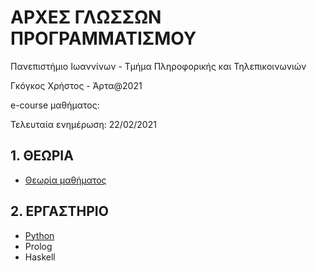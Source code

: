 # ΑΡΧΕΣ ΓΛΩΣΣΩΝ ΠΡΟΓΡΑΜΜΑΤΙΣΜΟΥ

Πανεπιστήμιο Ιωαννίνων - Τμήμα Πληροφορικής και Τηλεπικοινωνιών

Γκόγκος Χρήστος - Άρτα@2021

e-course μαθήματος: 

Τελευταία ενημέρωση: 22/02/2021

## 1. ΘΕΩΡΙΑ

* [Θεωρία μαθήματος](./theory.md)

## 2. ΕΡΓΑΣΤΗΡΙΟ

* [Python](./pl/python/index.md)
* Prolog
* Haskell


